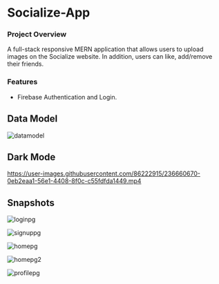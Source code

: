 # Socialize-App

### Project Overview
A full-stack responsive MERN application that allows users to upload images on the Socialize website. In addition, users can like, add/remove their friends.

### Features
- Firebase Authentication and Login.

## Data Model

![datamodel](https://user-images.githubusercontent.com/86222915/236661099-961aa22e-d108-4d46-80e1-67726812d152.PNG)



## Dark Mode


https://user-images.githubusercontent.com/86222915/236660670-0eb2eaa1-56e1-4408-8f0c-c55fdfda1449.mp4




## Snapshots

![loginpg](https://user-images.githubusercontent.com/86222915/236658635-2c2355b9-ee2b-40be-8170-1ef093a520f0.PNG)

![signuppg](https://user-images.githubusercontent.com/86222915/236658638-8e47f037-2de1-4273-b27a-dbeb0e4f4ecc.PNG)

![homepg](https://user-images.githubusercontent.com/86222915/236658639-5a319961-d512-4d3e-a3ce-46d06db06eba.PNG)

![homepg2](https://user-images.githubusercontent.com/86222915/236658640-b211e591-4c1b-4d84-b6c8-4180be4304c8.PNG)

![profilepg](https://user-images.githubusercontent.com/86222915/236658642-20e50fec-cc06-42d5-b5a3-2825c2d76ae8.PNG)



